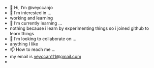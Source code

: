 - 👋 Hi, I’m @veyccanjo
- 👀 I’m interested in ...
- working and learning
- 🌱 I’m currently learning ...
- nothing because i learn by experimenting things so i joined github to learn things
- 💞️ I’m looking to collaborate on ...
- anything I like
- 📫 How to reach me ...
- my email is veyccan111@gmail.com 
-

<!---
veyccanjo/veyccanjo is a ✨ special ✨ repository because its `README.md` (this file) appears on your GitHub profile.
You can click the Preview link to take a look at your changes.
--->
